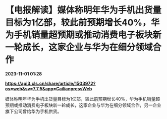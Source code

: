 # 【电报解读】媒体称明年华为手机出货量目标为1亿部，较此前预期增长40%，华为手机销量超预期或推动消费电子板块新一轮成长，这家企业与华为在细分领域合作

**2023-11-01 01:28**

**https://api3.cls.cn/share/article/1503972?os=web&sv=7.7.5&app=CailianpressWeb**

媒体称明年华为手机出货量目标为1亿部，较此前预期增长40%，华为手机销量超预期或推动消费电子板块新一轮成长，这家企业与华为在细分领域合作，另一企业旗下公司曾给华为手机供货。